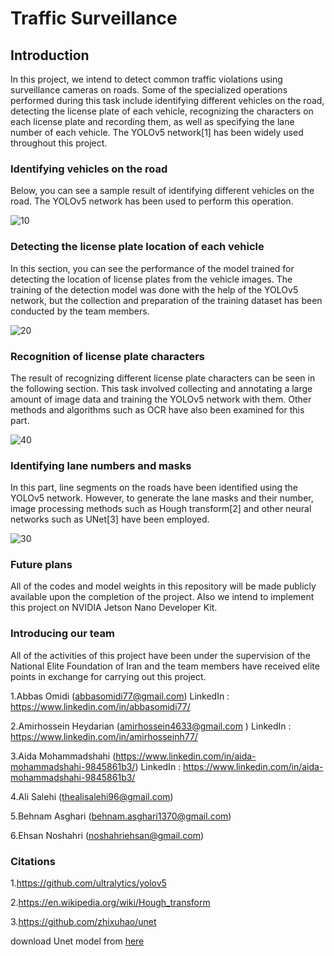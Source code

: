 # Traffic Surveillance

## Introduction
In this project, we intend to detect common traffic violations using surveillance cameras on roads.
Some of the specialized operations performed during this task include identifying different vehicles on the road, detecting the license plate of each vehicle, recognizing the characters on each license plate and recording them, as well as specifying the lane number of each vehicle. 
The YOLOv5 network[1] has been widely used throughout this project.


### Identifying vehicles on the road
Below, you can see a sample result of identifying different vehicles on the road. The YOLOv5 network has been used to perform this operation.

![10](https://user-images.githubusercontent.com/61683254/117567325-12808c80-b0d1-11eb-906c-80c51df0fde1.PNG)

### Detecting the license plate location of each vehicle
In this section, you can see the performance of the model trained for detecting the location of license plates from the vehicle images.
The training of the detection model was done with the help of the YOLOv5 network, but the collection and preparation of the training dataset has been conducted by the team members. 

![20](https://user-images.githubusercontent.com/61683254/117567443-a94d4900-b0d1-11eb-9653-d4ec5f55b8c5.PNG)

### Recognition of license plate characters
The result of recognizing different license plate characters can be seen in the following section.
This task involved collecting and annotating a large amount of image data and training the YOLOv5 network with them. Other methods and algorithms such as OCR have also been examined for this part.

![40](https://user-images.githubusercontent.com/61683254/117567713-8d967280-b0d2-11eb-99cf-084b9f4dd8e6.PNG)

### Identifying lane numbers and masks
In this part, line segments on the roads have been identified using the YOLOv5 network. 
However, to generate the lane masks and their number, image processing methods such as Hough transform[2] and other neural networks such as UNet[3] have been employed.

![30](https://user-images.githubusercontent.com/61683254/117567846-4361c100-b0d3-11eb-909e-062b24d50791.PNG)

### Future plans
All of the codes and model weights in this repository will be made publicly available upon the completion of the project. Also we intend to implement this project on NVIDIA Jetson Nano Developer Kit.

### Introducing our team
All of the activities of this project have been under the supervision of the National Elite Foundation of Iran and the team members have received elite points in exchange for carrying out this project.

1.Abbas Omidi (abbasomidi77@gmail.com)
LinkedIn : https://www.linkedin.com/in/abbasomidi77/

2.Amirhossein Heydarian (amirhossein4633@gmail.com )
LinkedIn : https://www.linkedin.com/in/amirhosseinh77/

3.Aida Mohammadshahi (https://www.linkedin.com/in/aida-mohammadshahi-9845861b3/)
LinkedIn : https://www.linkedin.com/in/aida-mohammadshahi-9845861b3/

4.Ali Salehi (thealisalehi96@gmail.com)

5.Behnam Asghari (behnam.asghari1370@gmail.com)

6.Ehsan Noshahri (noshahriehsan@gmail.com)

### Citations
1.https://github.com/ultralytics/yolov5

2.https://en.wikipedia.org/wiki/Hough_transform

3.https://github.com/zhixuhao/unet

download Unet model from [here](https://drive.google.com/file/d/1P-LwX_eisBQULqKOQajFWTH011QPLutS/view?usp=sharing)